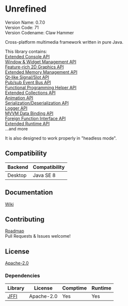 # Unrefined
Version Name: 0.7.0  
Version Code: 71  
Version Codename: Claw Hammer

Cross-platform multimedia framework written in pure Java.

This library contains:  
[Extended Console API](/base/src/main/java/unrefined/io/console)  
[Window & Widget Management API](/base/src/main/java/unrefined/context)  
[Feature-rich 2D Graphics API](/base/src/main/java/unrefined/media/graphics)  
[Extended Memory Management API](/base/src/main/java/unrefined/nio)  
[Qt-like Signal/Slot API](/base/src/main/java/unrefined/util/signal)  
[Pub/sub Event Bus API](/base/src/main/java/unrefined/util/event)  
[Functional Programming Helper API](/base/src/main/java/unrefined/util/function/Function.java)  
[Extended Collections API](/base/src/main/java/unrefined/util/)  
[Animation API](/base/src/main/java/unrefined/util/animation)  
[Serialization/Deserialization API](/base/src/main/java/unrefined/io/Savable.java)  
[Logger API](/base/src/main/java/unrefined/app/Logger.java)  
[MVVM Data Binding API](/base/src/main/java/unrefined/beans)  
[Foreign Function Interface API](/base/src/main/java/unrefined/util/foreign)  
[Extended Runtime API](/base/src/main/java/unrefined/app/Runtime.java)  
...and more

It is also designed to work properly in "headless mode".

## Compatibility
| Backend | Compatibility |
|---------|---------------|
| Desktop | Java SE 8     |

## Documentation
[Wiki](https://github.com/Tianscar/unrefined/wiki)

## Contributing
[Roadmap](/TODO)  
Pull Requests & Issues welcome!

## License
[Apache-2.0](/LICENSE)

### Dependencies
| Library                             | License    | Comptime | Runtime |
|-------------------------------------|------------|----------|---------|
| [JFFI](https://github.com/jnr/jffi) | Apache-2.0 | Yes      | Yes     |
